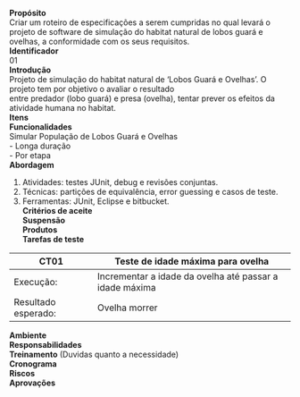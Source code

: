 **Propósito**  
Criar um roteiro de especificações a serem cumpridas no qual levará o projeto de software  de simulação do habitat   natural de lobos guará e ovelhas, a conformidade com os seus requisitos.  
**Identificador**     
01  
**Introdução**  
Projeto de simulação do habitat natural de ‘Lobos Guará e Ovelhas’. O projeto tem por objetivo o avaliar o resultado   
entre predador (lobo guará) e presa (ovelha), tentar prever os efeitos da atividade humana no habitat.  
**Itens**  
**Funcionalidades**   
Simular População de Lobos Guará e Ovelhas   
    - Longa duração  
    - Por etapa  
**Abordagem**  
   1. Atividades: testes JUnit, debug e revisões conjuntas.  
   2. Técnicas: partições de equivalência, error guessing e casos de teste.  
   3. Ferramentas: JUnit, Eclipse e bitbucket.    
**Critérios de aceite**  
**Suspensão**  
**Produtos**  
**Tarefas de teste**  

| CT01                   | Teste de idade máxima para ovelha                                               |  
|------------------------|---------------------------------------------------------------------------------|  
| Execução:              | Incrementar a idade da ovelha até passar a idade máxima                         | 
| Resultado esperado:    | Ovelha morrer                                                                   |


**Ambiente**  
**Responsabilidades**  
**Treinamento** (Duvidas quanto a necessidade)  
**Cronograma**  
**Riscos**  
**Aprovações**